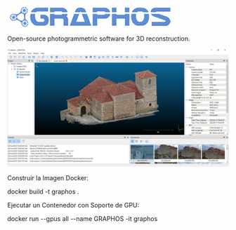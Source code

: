 ![GRAPHOS](res/img/graphos.png)

Open-source photogrammetric software for 3D reconstruction.

![gui](res/img/gui.png)

Construir la Imagen Docker:

docker build -t graphos .

Ejecutar un Contenedor con Soporte de GPU:

docker run --gpus all --name GRAPHOS -it graphos